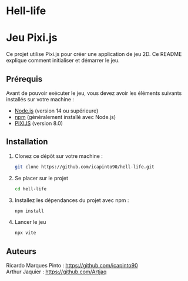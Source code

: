 # Hell-life
# Jeu Pixi.js

Ce projet utilise Pixi.js pour créer une application de jeu 2D. Ce README explique comment initialiser et démarrer le jeu.

## Prérequis

Avant de pouvoir exécuter le jeu, vous devez avoir les éléments suivants installés sur votre machine :

- [Node.js](https://nodejs.org/) (version 14 ou supérieure)
- [npm](https://www.npmjs.com/) (généralement installé avec Node.js)
- [PIXIJS](https://pixijs.com) (version 8.0)

## Installation

1. Clonez ce dépôt sur votre machine :

   ```bash
   git clone https://github.com/icapinto90/hell-life.git
    ```
2. Se placer sur le projet
    ```bash
   cd hell-life
3. Installez les dépendances du projet avec npm :

    ```bash
   npm install
    ```
4. Lancer le jeu
    ```bash
   npx vite
    ```
## Auteurs
Ricardo Marques Pinto : https://github.com/icapinto90 <br>
Arthur Jaquier : https://github.com/Artjaq
